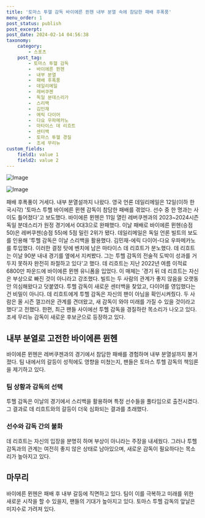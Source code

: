 ```yaml
---
title: '토마스 투헬 감독 바이에른 뮌헨 내부 분열 속에 참담한 패배 후폭풍'
menu_order: 1
post_status: publish
post_excerpt: 
post_date: 2024-02-14 04:56:38
taxonomy:
    category:
        - 스포츠
    post_tag:
        - 토마스 투헬 감독
        -  바이에른 뮌헨
        -  내부 분열
        -  패배 후폭풍
        -  데일리메일
        -  레버쿠젠
        -  독일 분데스리가
        -  스리백
        -  김민재
        -  에릭 다이어
        -  다요 우파메카노
        -  마타이스 데 리흐트
        -  센터백
        -  토마스 투헬 경질
        -  조세 무리뉴
custom_fields:
    field1: value 1
    field2: value 2
---
```


![Image](https://imgnews.pstatic.net/image/076/2024/02/13/2024021301000797500104221_20240213104702113.jpg?type=w647)

![Image](https://imgnews.pstatic.net/image/076/2024/02/13/2024021301000797500104222_20240213104702116.jpg?type=w647)

패배 후폭풍이 거세다. 내부 분열설까지 나왔다. 영국 언론 데일리메일은 12일(이하 한국시각) '토마스 투헬 바이에른 뮌헨 감독이 참담한 패배를 겪었다. 선수 중 한 명과는 사이도 틀어졌다'고 보도했다. 바이에른 뮌헨은 11일 열린 레버쿠젠과의 2023~2024시즌 독일 분데스리가 원정 경기에서 0대3으로 완패했다. 이날 패배로 바이에른 뮌헨(승점 50)은 레버쿠젠(승점 55)에 5점 밀린 2위가 됐다.
데일리메일은 독일 언론 빌트의 보도를 인용해 '투헬 감독은 이날 스리백을 활용했다. 김민재-에릭 다이어-다요 우파메카노를 투입했다. 이러한 결정 탓에 벤치에 남은 마타이스 데 리흐트가 분노했다. 데 리흐트는 이날 90분 내내 경기를 옆에서 지켜봤다. 그는 투헬 감독의 전술적 도박이 성과를 거두지 못하자 완전히 좌절하고 있다'고 했다. 데 리흐트는 지난 2022년 여름 이적료 6800만 파운드에 바이에른 뮌헨 유니폼을 입었다.
이 매체는 '경기 뒤 데 리흐트는 자신은 부상으로 빠진 것이 아니라고 강조했다. 빌트는 두 사람의 관계가 좋지 않음을 오랫동안 의심해왔다고 덧붙였다. 투헬 감독이 새로운 센터백을 찾았고, 다이어를 영입했다는 건 비밀이 아니다. 데 리흐트에게 투헬 감독은 자신의 팬이 아님을 확인시켜줬다. 두 사람은 올 시즌 껄끄러운 관계를 견뎌왔고, 새 감독이 와야 미래를 가질 수 있을 것이라고 했다'고 전했다.
한편, 최근 팬들 사이에선 투헬 감독을 경질하란 목소리가 나오고 있다. 조세 무리뉴 감독이 새로운 후보군으로 등장하고 있다.
## 내부 분열로 고전한 바이에른 뮌헨
바이에른 뮌헨은 레버쿠젠과의 경기에서 참담한 패배를 경험하며 내부 분열설까지 불거졌다. 팀 내에서의 갈등이 성적에도 영향을 미쳤는지, 팬들은 토마스 투헬 감독의 책임론을 제기하고 있다.
### 팀 상황과 감독의 선택
투헬 감독은 이날의 경기에서 스리백을 활용하며 특정 선수들을 풀타임으로 출전시켰다. 그 결과로 데 리흐트와의 갈등이 더욱 심화되는 결과를 초래했다.
### 선수와 감독 간의 불화
데 리흐트는 자신의 입장을 분명히 하며 부상이 아니라는 주장을 내세웠다. 그러나 투헬 감독과의 관계는 여전히 좋지 않은 상태로 남아있으며, 새로운 감독이 필요하다는 목소리가 높아지고 있다.
## 마무리
바이에른 뮌헨은 패배 후 내부 갈등에 직면하고 있다. 팀이 이를 극복하고 미래를 위한 새로운 시작을 할 수 있을지, 팬들의 기대가 높아지고 있다. 토마스 투헬 감독의 앞날은 미지수로 가려져 있다.
